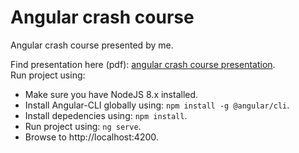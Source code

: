 # Angular crash course

Angular crash course presented by me.

Find presentation here (pdf): [angular crash course presentation](presentation/angular-crash-course.pdf).  
Run project using:

- Make sure you have NodeJS 8.x installed.
- Install Angular-CLI globally using: `npm install -g @angular/cli`.
- Install depedencies using: `npm install`.
- Run project using: `ng serve`.
- Browse to http://localhost:4200.